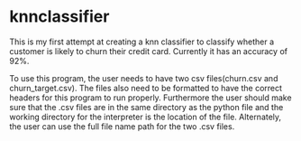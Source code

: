 # knnclassifier

This is my first attempt at creating a knn classifier to classify whether a customer is likely to churn their credit card. Currently it has an accuracy of 92%.

To use this program, the user needs to have two csv files(churn.csv and churn_target.csv). The files also need to be formatted to have the correct headers for this program to run properly. Furthermore the user should make sure that the .csv files are in the same directory as the python file and the working directory for the interpreter is the location of the file. Alternately, the user can use the full file name path for the two .csv files. 
